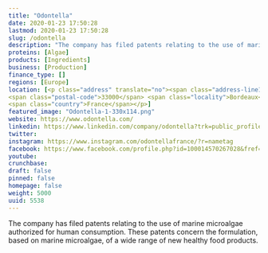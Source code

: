 ```yaml
---
title: "Odontella"
date: 2020-01-23 17:50:28
lastmod: 2020-01-23 17:50:28
slug: /odontella
description: "The company has filed patents relating to the use of marine microalgae authorized for human consumption. These patents concern the formulation, based on marine microalgae, of a wide range of new healthy food products."
proteins: [Algae]
products: [Ingredients]
business: [Production]
finance_type: []
regions: [Europe]
location: [<p class="address" translate="no"><span class="address-line1">Rue Saint-Siméon</span><br>
<span class="postal-code">33000</span> <span class="locality">Bordeaux</span><br>
<span class="country">France</span></p>]
featured_image: "Odontella-1-330x114.png"
website: https://www.odontella.com/
linkedin: https://www.linkedin.com/company/odontella?trk=public_profile_topcard_current_company
twitter: 
instagram: https://www.instagram.com/odontellafrance/?r=nametag
facebook: https://www.facebook.com/profile.php?id=100014570267028&fref=ts
youtube: 
crunchbase: 
draft: false
pinned: false
homepage: false
weight: 5000
uuid: 5538
---
```

The company has filed patents relating to the use of marine microalgae authorized for human consumption. These patents concern the formulation, based on marine microalgae, of a wide range of new healthy food products.
